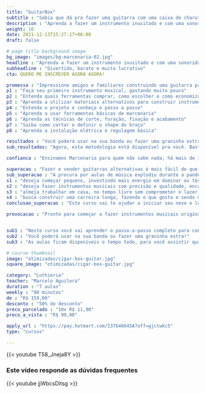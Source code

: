 ```yaml
---
title: "GuitarBox"
subtitle : "Sabia que dá pra fazer uma guitarra com uma caixa de charuto?"
description : "Aprenda a fazer um instrumento inusitado e com uma sonoridade incrível."
weight: 10
date: 2021-12-13T15:27:17+06:00
draft: false

# page title background image
bg_image: "images/bg-marcenaria-02.jpg"
headline : "Aprenda a fazer um instrumento inusitado e com uma sonoridade incrível"
subheadline : "Divertido, barato e muito lucrativo"
cta: QUERO ME INSCREVER AGORA AGORA!

promessa : "Impressione amigos e familiares construindo uma guitarra pra lá de charmosa"
p1 : "Faça seu primeiro instrumento musical, gastando muito pouco"
p2 : "Entenda quais ferramentas comprar, como escolher e como economizar"
p3 : "Aprenda a utilizar materiais alternativos para construir instrumentos de corda"
p4 : "Entenda o projeto e conheça o passo a passo"
p5 : "Aprenda a usar ferramentas básicas de marcenaria"
p6 : "Aprenda as técnicas de corte, furação, fixação e acabamento"
p7 : "Saiba como cortar e definir o shape do braço"
p8 : "Aprenda a instalação elétrica e regulagem básica"

resultados : "Você poderá usar na sua banda ou fazer uma graninha extra!"
sub_resultados: "Agora, esta metodologia está disponível pra você. Basta ver os resultados de alguns dos nossos alunos:"

confianca : "Ensinamos Marcenaria para quem não sabe nada, há mais de 11 anos"

superacao : "Fazer e vender guitarras alternativas é mais fácil do que você imagina"
sub_superacao : "A procura por aulas de música explodiu durante a pandemia. E cada aluno precisa de um instrumento. Se você:"
s1 : "deseja começar pequeno, investindo mais energia em dominar as técnicas do que dinheiro em ferramentas"
s2 : "deseja fazer instrumentos musicais com precisão e qualidade, encantando clientes mesmo com os projetos mais simples"
s3 : "almeja trabalhar em casa, no tempo livre sem comprometer o lazer, ficando perto da família"
s4 : "busca construir uma carreira longa, fazendo o que gosta e sendo muito bem remunerado por isso"
conclusao_superacao : "Este curso vai te ajudar a iniciar seu novo e lucrativo negócio."

provocacao : "Pronto para começar a fazer instrumentos musicais originais?"


sub1 : "Neste curso você vai aprender o passo-a-passo completo para construir o instrumento, incluindo a parte elétrica. "
sub2 : "Você poderá usar na sua banda ou fazer uma graninha extra!"
sub3 : "As aulas ficam disponíveis o tempo todo, para você assistir quando quiser e de onde quiser. E você terá acesso a um grupo exclusivo no Telegram, para resolver todas as suas dúvidas."

# course thumbnail
image: "otimizadas/cigar-box-guitar.jpg"
square_image: "otimizadas/cigar-box-guitar.jpg"

category: "Luthieria"
teacher: "Marcelo Aguilera"
duration : "7 aulas"
weekly : "80 minutos"
de : "R$ 159,00"
desconto : "50% de desconto"
preco_parcelado : "10x R$ 11,90"
preco_a_vista : "R$ 99,00"

apply_url : "https://pay.hotmart.com/I37646645A?off=gjctwkc5"
type: "cursos"

---
```


{{< youtube T58_Jneja8Y >}}


### Este vídeo responde as dúvidas frequentes
{{< youtube jjWbcsDitsg >}}
